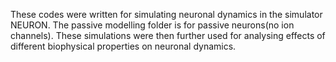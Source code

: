 These codes were written for simulating neuronal dynamics in the simulator NEURON. The passive modelling folder is for passive neurons(no ion channels). These simulations were then further used for analysing effects of different biophysical properties on neuronal dynamics.
